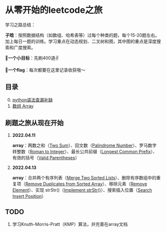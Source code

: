 # 从零开始的leetcode之旅



学习之路总结：

**子晗**：按照数据结构（如数组、哈希表等）过每个种类的题，每个15-20题左右。加上每日一题的训练。学习重点在动态规划、二叉树和图，其中图的重点是深度搜索和广度搜索。

**🌟一个小目标**：先刷400道✌️

**🌟一个flag**：每次都要在这里记录收获哦～



## 目录

0. [python语法查漏补缺](./python.md)
1. [数组 Array](./0_array.md)



## 刷题之旅从现在开始

1. **2022.04.11**

    **array**：两数之和（[Two Sum](https://leetcode-cn.com/problems/two-sum/)）、回文数（[Palindrome Number](https://leetcode-cn.com/problems/palindrome-number/)）、罗马数字转整数（[Roman to Integer](https://leetcode-cn.com/problems/roman-to-integer/)）、最长公共前缀（[Longest Common Prefix](https://leetcode-cn.com/problems/longest-common-prefix/)）、有效的括号（[Valid Parentheses](https://leetcode-cn.com/problems/valid-parentheses/)）

2. **2022.04.13**

    **array**：合并两个有序列表（[Merge Two Sorted Lists](https://leetcode-cn.com/problems/merge-two-sorted-lists/)）、删除有序数组中的重复项（[Remove Duplicates from Sorted Array](https://leetcode-cn.com/problems/remove-duplicates-from-sorted-array/)）、移除元素（[Remove Element](https://leetcode-cn.com/problems/remove-element/)）、实现 strStr()（[Implement strStr()](https://leetcode-cn.com/problems/implement-strstr/)）、搜索插入位置（[Search Insert Position](https://leetcode-cn.com/problems/search-insert-position/)）



## TODO

1. 学习Knuth-Morris-Pratt（KMP）算法，并完善在array文档

